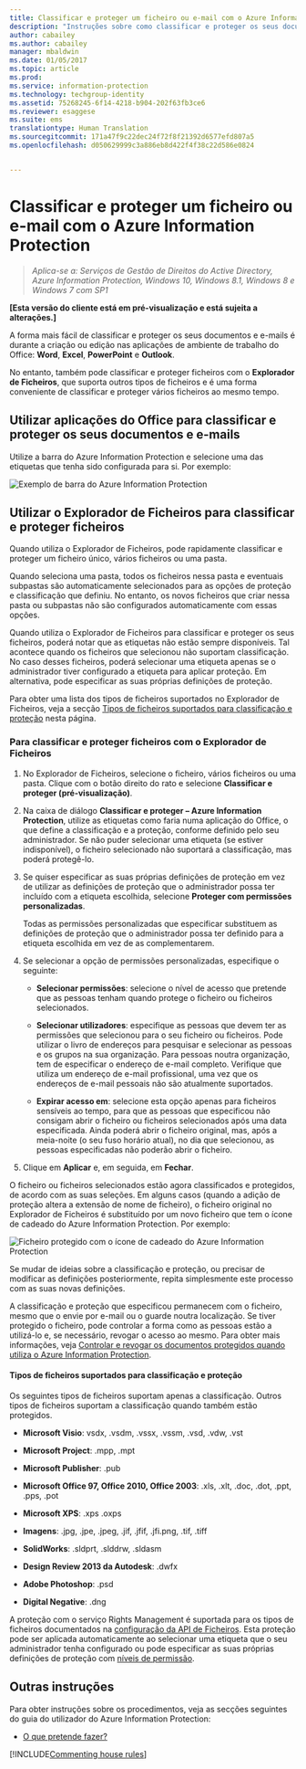 ```yaml
---
title: Classificar e proteger um ficheiro ou e-mail com o Azure Information Protection | Azure Information Protection
description: "Instruções sobre como classificar e proteger os seus documentos e e-mails."
author: cabailey
ms.author: cabailey
manager: mbaldwin
ms.date: 01/05/2017
ms.topic: article
ms.prod: 
ms.service: information-protection
ms.technology: techgroup-identity
ms.assetid: 75268245-6f14-4218-b904-202f63fb3ce6
ms.reviewer: esaggese
ms.suite: ems
translationtype: Human Translation
ms.sourcegitcommit: 171a47f9c22dec24f72f8f21392d6577efd807a5
ms.openlocfilehash: d050629999c3a886eb8d422f4f38c22d586e0824


---
```


# <a name="classify-and-protect-a-file-or-email-by-using-azure-information-protection"></a>Classificar e proteger um ficheiro ou e-mail com o Azure Information Protection

>*Aplica-se a: Serviços de Gestão de Direitos do Active Directory, Azure Information Protection, Windows 10, Windows 8.1, Windows 8 e Windows 7 com SP1*

**[Esta versão do cliente está em pré-visualização e está sujeita a alterações.]**

A forma mais fácil de classificar e proteger os seus documentos e e-mails é durante a criação ou edição nas aplicações de ambiente de trabalho do Office: **Word**, **Excel**, **PowerPoint** e **Outlook**. 

No entanto, também pode classificar e proteger ficheiros com o **Explorador de Ficheiros**, que suporta outros tipos de ficheiros e é uma forma conveniente de classificar e proteger vários ficheiros ao mesmo tempo.

## <a name="using-office-apps-to-classify-and-protect-your-documents-and-emails"></a>Utilizar aplicações do Office para classificar e proteger os seus documentos e e-mails

Utilize a barra do Azure Information Protection e selecione uma das etiquetas que tenha sido configurada para si. Por exemplo:

![Exemplo de barra do Azure Information Protection](../media/info-protect-bar-not-set-callout.png)


## <a name="using-file-explorer-to-classify-and-protect-files"></a>Utilizar o Explorador de Ficheiros para classificar e proteger ficheiros

Quando utiliza o Explorador de Ficheiros, pode rapidamente classificar e proteger um ficheiro único, vários ficheiros ou uma pasta. 

Quando seleciona uma pasta, todos os ficheiros nessa pasta e eventuais subpastas são automaticamente selecionados para as opções de proteção e classificação que definiu. No entanto, os novos ficheiros que criar nessa pasta ou subpastas não são configurados automaticamente com essas opções.

Quando utiliza o Explorador de Ficheiros para classificar e proteger os seus ficheiros, poderá notar que as etiquetas não estão sempre disponíveis. Tal acontece quando os ficheiros que selecionou não suportam classificação. No caso desses ficheiros, poderá selecionar uma etiqueta apenas se o administrador tiver configurado a etiqueta para aplicar proteção. Em alternativa, pode especificar as suas próprias definições de proteção. 

Para obter uma lista dos tipos de ficheiros suportados no Explorador de Ficheiros, veja a secção [Tipos de ficheiros suportados para classificação e proteção](#file-types-supported-for-classification-and-protection) nesta página.


### <a name="to-classify-and-protect-a-file-by-using-file-explorer"></a>Para classificar e proteger ficheiros com o Explorador de Ficheiros

1.  No Explorador de Ficheiros, selecione o ficheiro, vários ficheiros ou uma pasta. Clique com o botão direito do rato e selecione **Classificar e proteger (pré-visualização)**. 

2. Na caixa de diálogo **Classificar e proteger – Azure Information Protection**, utilize as etiquetas como faria numa aplicação do Office, o que define a classificação e a proteção, conforme definido pelo seu administrador. Se não puder selecionar uma etiqueta (se estiver indisponível), o ficheiro selecionado não suportará a classificação, mas poderá protegê-lo.

3. Se quiser especificar as suas próprias definições de proteção em vez de utilizar as definições de proteção que o administrador possa ter incluído com a etiqueta escolhida, selecione **Proteger com permissões personalizadas**.
    
    Todas as permissões personalizadas que especificar substituem as definições de proteção que o administrador possa ter definido para a etiqueta escolhida em vez de as complementarem.  

4. Se selecionar a opção de permissões personalizadas, especifique o seguinte:

    - **Selecionar permissões**: selecione o nível de acesso que pretende que as pessoas tenham quando protege o ficheiro ou ficheiros selecionados.
    
    - **Selecionar utilizadores**: especifique as pessoas que devem ter as permissões que selecionou para o seu ficheiro ou ficheiros. Pode utilizar o livro de endereços para pesquisar e selecionar as pessoas e os grupos na sua organização. Para pessoas noutra organização, tem de especificar o endereço de e-mail completo. Verifique que utiliza um endereço de e-mail profissional, uma vez que os endereços de e-mail pessoais não são atualmente suportados.
        
    - **Expirar acesso em**: selecione esta opção apenas para ficheiros sensíveis ao tempo, para que as pessoas que especificou não consigam abrir o ficheiro ou ficheiros selecionados após uma data especificada. Ainda poderá abrir o ficheiro original, mas, após a meia-noite (o seu fuso horário atual), no dia que selecionou, as pessoas especificadas não poderão abrir o ficheiro.

5. Clique em **Aplicar** e, em seguida, em **Fechar**.

O ficheiro ou ficheiros selecionados estão agora classificados e protegidos, de acordo com as suas seleções. Em alguns casos (quando a adição de proteção altera a extensão de nome de ficheiro), o ficheiro original no Explorador de Ficheiros é substituído por um novo ficheiro que tem o ícone de cadeado do Azure Information Protection. Por exemplo:

![Ficheiro protegido com o ícone de cadeado do Azure Information Protection](../media/Pfile.png)

Se mudar de ideias sobre a classificação e proteção, ou precisar de modificar as definições posteriormente, repita simplesmente este processo com as suas novas definições.

A classificação e proteção que especificou permanecem com o ficheiro, mesmo que o envie por e-mail ou o guarde noutra localização. Se tiver protegido o ficheiro, pode controlar a forma como as pessoas estão a utilizá-lo e, se necessário, revogar o acesso ao mesmo. Para obter mais informações, veja [Controlar e revogar os documentos protegidos quando utiliza o Azure Information Protection](client-track-revoke.md). 

#### <a name="file-types-supported-for-classification-and-protection"></a>Tipos de ficheiros suportados para classificação e proteção

Os seguintes tipos de ficheiros suportam apenas a classificação. Outros tipos de ficheiros suportam a classificação quando também estão protegidos.

- **Microsoft Visio**: vsdx, .vsdm, .vssx, .vssm, .vsd, .vdw, .vst

- **Microsoft Project**: .mpp, .mpt

- **Microsoft Publisher**: .pub

- **Microsoft Office 97, Office 2010, Office 2003**: .xls, .xlt, .doc, .dot, .ppt, .pps, .pot

- **Microsoft XPS**: .xps .oxps

- **Imagens**: .jpg, .jpe, .jpeg, .jif, .jfif, .jfi.png, .tif, .tiff

- **SolidWorks**: .sldprt, .slddrw, .sldasm

- **Design Review 2013 da Autodesk**: .dwfx

- **Adobe Photoshop**: .psd

- **Digital Negative**: .dng


A proteção com o serviço Rights Management é suportada para os tipos de ficheiros documentados na [configuração da API de Ficheiros](../develop/file-api-configuration.md). Esta proteção pode ser aplicada automaticamente ao selecionar uma etiqueta que o seu administrador tenha configurado ou pode especificar as suas próprias definições de proteção com [níveis de permissão](../deploy-use/configure-usage-rights.md#rights-included-in-permissions-levels). 


## <a name="other-instructions"></a>Outras instruções
Para obter instruções sobre os procedimentos, veja as secções seguintes do guia do utilizador do Azure Information Protection:

-   [O que pretende fazer?](client-user-guide.md#what-do-you-want-to-do)

[!INCLUDE[Commenting house rules](../includes/houserules.md)]



<!--HONumber=Jan17_HO4-->


